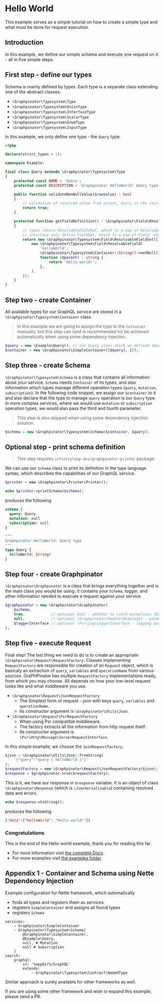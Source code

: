 # Hello World

This example serves as a simple tutorial on how to create a simple type and what must be done for request execution.

## Introduction

In this example, we define our simple schema and execute one request on it - all in five simple steps.

## First step - define our types

Schema is mainly defined by types. Each type is a separate class extending one of the abstract classes.

- `\Graphpinator\Typesystem\Type`
- `\Graphpinator\Typesystem\UnionType`
- `\Graphpinator\Typesystem\InterfaceType`
- `\Graphpinator\Typesystem\ScalarType`
- `\Graphpinator\Typesystem\EnumType`
- `\Graphpinator\Typesystem\InputType`

In this example, we only define one type - the `Query` type.

```php
<?php

declare(strict_types = 1);

namespace Example;

final class Query extends \Graphpinator\Typesystem\Type
{
    protected const NAME = 'Query';
    protected const DESCRIPTION = 'Graphpinator HelloWorld: Query type';

    public function validateNonNullValue($rawValue) : bool
    {
        // validation of resolved value from parent, Query is the initial type in the schema = has no parent so this function is never called
        return true;
    }

    protected function getFieldDefinition() : \Graphpinator\Field\ResolvableFieldSet
    {
        // types return ResolvableFieldSet, which is a map of ResolvableField (Fields with resolve function)
        // interface only define FieldSet, which is a map of Field, which does not have resolve function but only define the signature
        return new \Graphpinator\Typesystem\Field\ResolvableFieldSet([
            new \Graphpinator\Typesystem\Field\ResolvableField(
                'helloWorld',
                \Graphpinator\Typesystem\Container::String()->notNull(),
                function ($parent) : string {
                    return 'Hello world!';
                },
            ),
        ]);
    }
}
```

## Step two - create Container

All available types for our GraphQL service are stored in a `\Graphpinator\Typesystem\Container` class. 

> In this example we are going to assign the type to the `Container` manually, 
but this step can (and is recommended to) be achieved automatically when using some dependency injection.

```php
$query = new \Example\Query(); // our Query class which we defined above
$container = new \Graphpinator\SimpleContainer([$query], []);
```

## Step three - create Schema

`\Graphpinator\Typesystem\Schema` is a class that contains all information about your service.
`Schema` needs `Container` of its types, and also information which types manage different operation types (`query`, `mutation`, `subscription`).
In the following code snippet, we assign our `$container` to it and also declare that the type to manage `query` operation is our `Query` type.
In more complex services, where we would use `mutation` or `subscription` operation types, we would also pass the third and fourth parameter.

> This step is also skipped when using some dependency injection solution.

```php
$schema = new \Graphpinator\Typesystem\Schema($container, $query);
```

## Optional step - print schema definition

> This step requires `infinityloop-dev/graphpinator-printer` package.

We can use our `Schema` class to print its definition in the type language syntax, which describes the capabilities of our GraphQL service.

```php
$printer = new \Graphpinator\Printer\Printer();

echo $printer->printSchema($schema);
```

produces the following

```graphql
schema {
  query: Query
  mutation: null
  subscription: null
}

"""
Graphpinator HelloWorld: Query type
"""
type Query {
  helloWorld: String!
}
```

## Step four - create Graphpinator

`\Graphpinator\Graphpinator` is a class that brings everything together and is the main class you would be using.
It contains your `Schema`, logger, and other information needed to execute a request against your service.

```php
$graphpinator = new \Graphpinator\Graphpinator(
    $schema, 
    true,            // optional bool - whether to catch exceptions (Dont worry! Only graphpinator errors are printed in response, eg. syntax errors)
    null,            // optional \Graphpinator\Module\ModuleSet - extending functionality using modules
    $loggerInterface // optional \Psr\Log\LoggerInterface - logging queries and errors
);
```

## Step five - execute Request

Final step! The last thing we need to do is to create an appropriate `\Graphpinator\Request\RequestFactory`.
Classes implementing `RequestFactory` are responsible for creation of an `Request` object, 
which is basicaly an extraction of `query`, `variables` and `operationName` from various sources.
GraPHPinator has multiple `RequestFactory` implementations ready, from which you may choose. 
All depends on how your low-level request looks like and what middleware you use.

- `\Graphpinator\Request\JsonRequestFactory` 
  - The Simplest form of request - json with keys `query`, `variables` and `operationName`.
  - Its constructor argument is `\Graphpinator\Utils\Json`.
- `\Graphpinator\Request\PsrRequestFactory` 
  - When using Psr compatible middleware.
  - The factory extracts all the information from http request itself.
  - Its constructor argument is `\Psr\Http\Message\ServerRequestInterface`.

In this simple example, we choose the `JsonRequestFactory`.

```php
$json = \Graphpinator\Utils\Json::fromString(
    '{"query":"query { helloWorld }"}'
);
$requestFactory = new \Graphpinator\Request\JsonRequestFactory($json);
$response = $graphpinator->run($requestFactory);
```

This is it, we have our response in `$response` variable. 
It is an object of class `\Graphpinator\Response` (which is `\JsonSerializable`) containing resolved data and errors.

```php
echo $response->toString();
```

produces the following

```json
{"data":{"helloWorld": "Hello world!"}}
```

### Congratulations

This is the end of the Hello world example, thank you for reading this far.
 
- For more information visit [the complete Docs](https://github.com/infinityloop-dev/graphpinator/blob/master/docs/README.md).
- For more examples visit [the examples folder](https://github.com/infinityloop-dev/graphpinator/blob/master/docs/examples).

## Appendix 1 - Container and Schema using Nette Dependency Injection

Example configuration for Nette framework, which automatically
- finds all types and registers them as services.
- registers `SimpleContainer` and assigns all found types
- registers `Schema`

```neon
services:
    - Graphpinator\SimpleContainer
    - Graphpinator\Typesystem\Schema(
        @Graphpinator\SimpleContainer,
        @Example\Query,
        null, # Mutation
        null # Subscription
    )
search:
    graphql:
        in: '%appDir%/GraphQL'
        extends:
            - Graphpinator\Typesystem\Contract\NamedType
```

Similar approach is surely available for other frameworks as well. 

If you are using some other framework and wish to expand this example, please send a PR.
